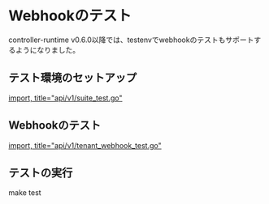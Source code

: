 # Webhookのテスト

controller-runtime v0.6.0以降では、testenvでwebhookのテストもサポートするようになりました。

## テスト環境のセットアップ

[import, title="api/v1/suite_test.go"](../../codes/tenant/api/v1/suite_test.go)

## Webhookのテスト

[import, title="api/v1/tenant_webhook_test.go"](../../codes/tenant/api/v1/tenant_webhook_test.go)

## テストの実行

make test
